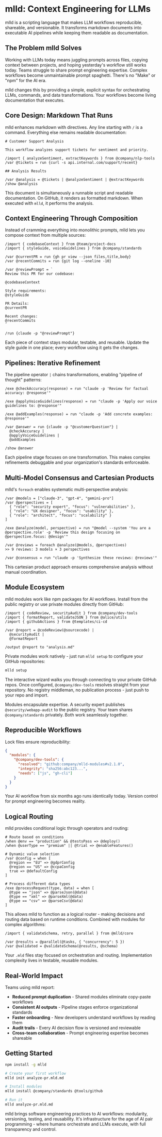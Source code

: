 # mlld: Context Engineering for LLMs

mlld is a scripting language that makes LLM workflows reproducible, shareable, and versionable. It transforms markdown documents into executable AI pipelines while keeping them readable as documentation.

## The Problem mlld Solves

Working with LLMs today means juggling prompts across files, copying context between projects, and hoping yesterday's workflow still works today. Teams struggle to share prompt engineering expertise. Complex workflows become unmaintainable prompt spaghetti. There's no "Make" or "npm" for the AI era.

mlld changes this by providing a simple, explicit syntax for orchestrating LLMs, commands, and data transformations. Your workflows become living documentation that executes.

## Core Design: Markdown That Runs

mlld enhances markdown with directives. Any line starting with `/` is a command. Everything else remains readable documentation:

```mlld
# Customer Support Analysis

This workflow analyzes support tickets for sentiment and priority.

/import { analyzeSentiment, extractKeywords } from @company/nlp-tools
/var @tickets = run {curl -s api.internal.com/support/recent}

## Analysis Results

/var @analysis = @tickets | @analyzeSentiment | @extractKeywords
/show @analysis
```

This document is simultaneously a runnable script and readable documentation. On GitHub, it renders as formatted markdown. When executed with `mlld`, it performs the analysis.

## Context Engineering Through Composition

Instead of cramming everything into monolithic prompts, mlld lets you compose context from multiple sources:

```mlld
/import { codebaseContext } from @team/project-docs
/import { styleGuide, voiceGuidelines } from @company/standards

/var @currentPR = run {gh pr view --json files,title,body}
/var @recentCommits = run {git log --oneline -10}

/var @reviewPrompt = `
Review this PR for our codebase:

@codebaseContext

Style requirements:
@styleGuide

PR Details:
@currentPR

Recent changes:
@recentCommits
`

/run {claude -p "@reviewPrompt"}
```

Each piece of context stays modular, testable, and reusable. Update the style guide in one place; every workflow using it gets the changes.

## Pipelines: Iterative Refinement

The pipeline operator `|` chains transformations, enabling "pipeline of thought" patterns:

```mlld
/exe @checkAccuracy(response) = run "claude -p 'Review for factual accuracy: @response'"

/exe @applyVoiceGuidelines(response) = run "claude -p 'Apply our voice guidelines to: @response'"

/exe @addExamples(response) = run "claude -p 'Add concrete examples: @response'"

/var @answer = run {claude -p "@customerQuestion"} |
  @checkAccuracy |
  @applyVoiceGuidelines |
  @addExamples

/show @answer
```

Each pipeline stage focuses on one transformation. This makes complex refinements debuggable and your organization's standards enforceable.

## Multi-Model Consensus and Cartesian Products

mlld's `foreach` enables systematic multi-perspective analysis:

```mlld
/var @models = ["claude-3", "gpt-4", "gemini-pro"]
/var @perspectives = [
  { "role": "security expert", "focus": "vulnerabilities" },
  { "role": "UX designer", "focus": "usability" },
  { "role": "architect", "focus": "scalability" }
]

/exe @analyze(model, perspective) = run "@model --system 'You are a @perspective.role' -p 'Review this design focusing on @perspective.focus: @design'"

/var @reviews = foreach @analyze(@models, @perspectives)
>> 9 reviews: 3 models × 3 perspectives

/var @consensus = run "claude -p 'Synthesize these reviews: @reviews'"
```

This cartesian product approach ensures comprehensive analysis without manual coordination.

## Module Ecosystem

mlld modules work like npm packages for AI workflows. Install from the public registry or use private modules directly from GitHub:

```mlld
/import { codeReview, securityAudit } from @company/dev-tools
/import { formatReport, validateJSON } from @alice/utils
/import { githubActions } from @templates/ci-cd

/var @report = @codeReview(@sourcecode) | 
  @securityAudit |
  @formatReport

/output @report to "analysis.md"
```

Private modules work natively - just run `mlld setup` to configure your GitHub repositories:

```bash
mlld setup
```

The interactive wizard walks you through connecting to your private GitHub repos. Once configured, `@company/dev-tools` resolves straight from your repository. No registry middleman, no publication process - just push to your repo and import.

Modules encapsulate expertise. A security expert publishes `@security/webapp-audit` to the public registry. Your team shares `@company/standards` privately. Both work seamlessly together.

## Reproducible Workflows

Lock files ensure reproducibility:

```json
{
  "modules": {
    "@company/dev-tools": {
      "resolved": "github:company/mlld-modules#v2.1.0",
      "integrity": "sha256:abc123...",
      "needs": ["js", "gh-cli"]
    }
  }
}
```

Your AI workflow from six months ago runs identically today. Version control for prompt engineering becomes reality.

## Logical Routing

mlld provides conditional logic through operators and routing:

```mlld
# Route based on conditions
/when @env == "production" && @testsPass => @deploy()
/when @userType == "premium" || @trial => @enableFeatures()

# Dynamic value selection
/var @config = when [
  @region == "EU" => @gdprConfig
  @region == "US" => @ccpaConfig
  true => @defaultConfig
]

# Process different data types
/exe @processRequest(type, data) = when [
  @type == "json" => @parseJson(@data)
  @type == "xml" => @parseXml(@data)
  @type == "csv" => @parseCsv(@data)
]
```

This allows mlld to function as a logical router - making decisions and routing data based on runtime conditions. Combined with modules for complex algorithms:

```mlld
/import { validateSchema, retry, parallel } from @mlld/core

/var @results = @parallel(@tasks, { "concurrency": 5 })
/var @validated = @validateSchema(@results, @schema)
```

Your `.mld` files stay focused on orchestration and routing. Implementation complexity lives in testable, reusable modules.

## Real-World Impact

Teams using mlld report:
- **Reduced prompt duplication** - Shared modules eliminate copy-paste workflows
- **Consistent AI outputs** - Pipeline stages enforce organizational standards  
- **Faster onboarding** - New developers understand workflows by reading them
- **Audit trails** - Every AI decision flow is versioned and reviewable
- **Cross-team collaboration** - Prompt engineering expertise becomes shareable

## Getting Started

```bash
npm install -g mlld

# Create your first workflow
mlld init analyze-pr.mld.md

# Install modules
mlld install @company/standards @tools/github

# Run it
mlld analyze-pr.mld.md
```

mlld brings software engineering practices to AI workflows: modularity, versioning, testing, and reusability. It's infrastructure for the age of AI pair programming - where humans orchestrate and LLMs execute, with full transparency and control.